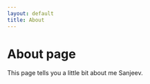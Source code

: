 ```yaml
---
layout: default
title: About
---
```

# About page

This page tells you a little bit about me Sanjeev.
